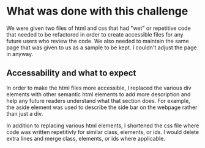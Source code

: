 # What was done with this challenge

We were given two files of html and css that had "wet" or repetitive code that needed to be refactored in order to create accessible files for any future users who review the code. We also needed to maintain the same page that was given to us as a sample to be kept. I couldn't adjust the page in anyway.

## Accessability and what to expect

In order to make the html files more accessible, I replaced the various div elements with other semantic html elements to add more description and help any future readers understand what that section does. For example, the aside element was used to describe the side bar on the webpage rather than just a div.

In addition to replacing various html elements, I shortened the css file where code was written repetitivly for similar class, elements, or ids. I would delete extra lines and merge class, elements, or ids where applicable. 